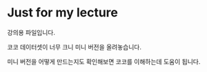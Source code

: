# Just for my lecture
강의용 파일입니다.

코코 데이터셋이 너무 크니 미니 버전을 올려놓습니다.

미니 버전을 어떻게 만드는지도 확인해보면 코코를 이해하는데 도움이 됩니다.